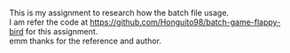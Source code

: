 This is my assignment to research how the batch file usage.<br>
I am refer the code at https://github.com/Honguito98/batch-game-flappy-bird for this assignment.<br>
emm thanks for the reference and author.
